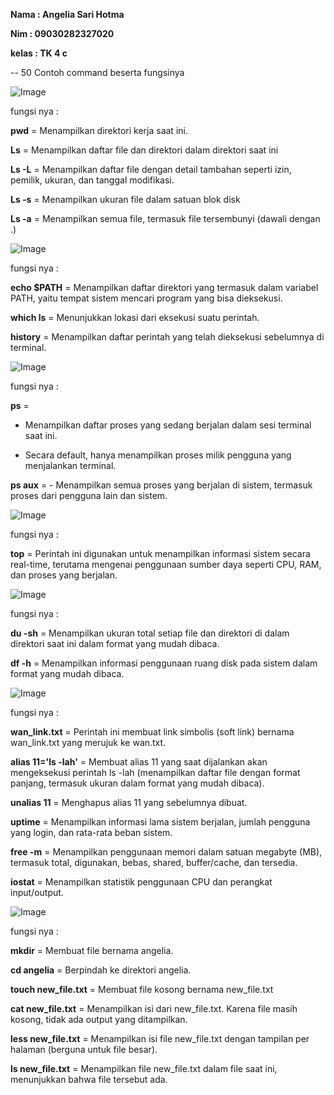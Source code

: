 **Nama   : Angelia Sari Hotma**

**Nim    : 09030282327020**

**kelas  : TK 4 c**

--
50 Contoh command beserta fungsinya

![Image](https://github.com/user-attachments/assets/550cd60a-77f7-48c1-ac54-5ed956e7ba12)

fungsi nya :

**pwd**  = Menampilkan direktori kerja saat ini.

**Ls**   = Menampilkan daftar file dan direktori dalam direktori saat ini

**Ls -L** = Menampilkan daftar file dengan detail tambahan seperti izin, pemilik, ukuran, dan tanggal modifikasi.

**Ls -s** = Menampilkan ukuran file dalam satuan blok disk

**Ls -a** = Menampilkan semua file, termasuk file tersembunyi (dawali dengan .)

![Image](https://github.com/user-attachments/assets/cdb5cefb-6dfb-4846-a243-b9af8990bda1)

fungsi nya :

**echo $PATH** = Menampilkan daftar direktori yang termasuk dalam variabel PATH, yaitu tempat sistem mencari program yang bisa dieksekusi.

**which ls**  = Menunjukkan lokasi dari eksekusi suatu perintah.

**history**   = Menampilkan daftar perintah yang telah dieksekusi sebelumnya di terminal.


![Image](https://github.com/user-attachments/assets/287f4b86-e039-4760-9dcb-028c2a1694bc)

fungsi nya :

**ps**   = 
- Menampilkan daftar proses yang sedang berjalan dalam sesi terminal saat ini.

- Secara default, hanya menampilkan proses milik pengguna yang menjalankan terminal.
           
**ps aux** = - Menampilkan semua proses yang berjalan di sistem, termasuk proses dari pengguna lain dan sistem.


![Image](https://github.com/user-attachments/assets/9b0dba20-9db1-43a5-ba46-7aed47479ec9)

fungsi nya :

 **top**  = Perintah ini digunakan untuk menampilkan informasi sistem secara real-time, terutama mengenai penggunaan sumber daya seperti CPU, RAM, dan proses yang berjalan.

![Image](https://github.com/user-attachments/assets/ba382a1d-b769-4bb3-8120-6079eb83813b)

fungsi nya :

**du -sh** = Menampilkan ukuran total setiap file dan direktori di dalam direktori saat ini dalam format yang mudah dibaca.

**df -h**  = Menampilkan informasi penggunaan ruang disk pada sistem dalam format yang mudah dibaca.


![Image](https://github.com/user-attachments/assets/d69ee8fb-b501-4a64-ad24-10a28470e978)

fungsi nya :

**wan_link.txt** = Perintah ini membuat link simbolis (soft link) bernama wan_link.txt yang merujuk ke wan.txt.

**alias 11='ls -lah'** = Membuat alias 11 yang saat dijalankan akan mengeksekusi perintah ls -lah (menampilkan daftar file dengan format panjang, termasuk ukuran dalam format yang mudah dibaca).

**unalias 11**    =  Menghapus alias 11 yang sebelumnya dibuat.

**uptime**      = Menampilkan informasi lama sistem berjalan, jumlah pengguna yang login, dan rata-rata beban sistem.

**free -m**     = Menampilkan penggunaan memori dalam satuan megabyte (MB), termasuk total, digunakan, bebas, shared, buffer/cache, dan tersedia.

**iostat**      = Menampilkan statistik penggunaan CPU dan perangkat input/output.


![Image](https://github.com/user-attachments/assets/a7483f1e-897e-4d1d-ad7d-8d8307e3c44b)


fungsi nya :

**mkdir** = Membuat file bernama angelia.

**cd angelia** = Berpindah ke direktori angelia.

**touch new_file.txt** = Membuat file kosong bernama new_file.txt

**cat new_file.txt**  = Menampilkan isi dari new_file.txt.
                        Karena file masih kosong, tidak ada output yang ditampilkan.

**less new_file.txt** = Menampilkan isi file new_file.txt dengan tampilan per halaman (berguna untuk file besar).

**ls new_file.txt** = Menampilkan file new_file.txt dalam file saat ini, menunjukkan bahwa file tersebut ada.










